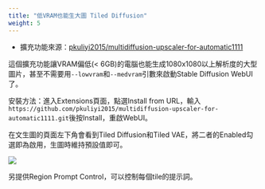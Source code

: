 ```yaml
---
title: "低VRAM也能生大圖 Tiled Diffusion"
weight: 5
---
```


- 擴充功能來源：[pkuliyi2015/multidiffusion-upscaler-for-automatic1111](https://github.com/pkuliyi2015/multidiffusion-upscaler-for-automatic1111)

這個擴充功能讓VRAM偏低(< 6GB)的電腦也能生成1080x1080以上解析度的大型圖片，甚至不需要用`--lowvram`和`--medvram`引數來啟動Stable Diffusion WebUI了。

安裝方法：進入Extensions頁面，點選Install from URL，輸入`https://github.com/pkuliyi2015/multidiffusion-upscaler-for-automatic1111.git`後按Install，重啟WebUI。

在文生圖的頁面左下角會看到Tiled Diffusion和Tiled VAE，將二者的Enabled勾選即為啟用，生圖時維持預設值即可。

![](../../images/multidiffusion-upscaler-for-automatic1111-1.webp)

另提供Region Prompt Control，可以控制每個tile的提示詞。
